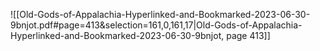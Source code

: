 ![[Old-Gods-of-Appalachia-Hyperlinked-and-Bookmarked-2023-06-30-9bnjot.pdf#page=413&selection=161,0,161,17|Old-Gods-of-Appalachia-Hyperlinked-and-Bookmarked-2023-06-30-9bnjot, page 413]]

